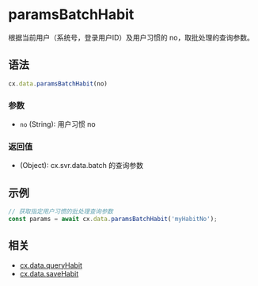 # paramsBatchHabit

根据当前用户（系统号，登录用户ID）及用户习惯的 no，取批处理的查询参数。

## 语法

```js
cx.data.paramsBatchHabit(no)
```

### 参数

- `no` (String): 用户习惯 no

### 返回值

- (Object): cx.svr.data.batch 的查询参数

## 示例

```js
// 获取指定用户习惯的批处理查询参数
const params = await cx.data.paramsBatchHabit('myHabitNo');
```

## 相关

- [cx.data.queryHabit](../queryHabit/README.md)
- [cx.data.saveHabit](../saveHabit/README.md) 
